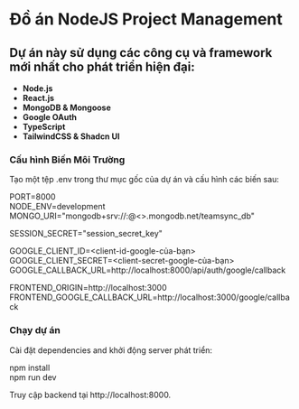 # Đồ án NodeJS Project Management

## Dự án này sử dụng các công cụ và framework mới nhất cho phát triển hiện đại:
- **Node.js**
- **React.js**
- **MongoDB & Mongoose**
- **Google OAuth**
- **TypeScript** 
- **TailwindCSS & Shadcn UI**

### Cấu hình Biến Môi Trường
Tạo một tệp .env trong thư mục gốc của dự án và cấu hình các biến sau:

PORT=8000  
NODE_ENV=development  
MONGO_URI="mongodb+srv://<username>:<password>@<>.mongodb.net/teamsync_db"  

SESSION_SECRET="session_secret_key"

GOOGLE_CLIENT_ID=<client-id-google-của-bạn>  
GOOGLE_CLIENT_SECRET=<client-secret-google-của-bạn>  
GOOGLE_CALLBACK_URL=http://localhost:8000/api/auth/google/callback

FRONTEND_ORIGIN=http://localhost:3000  
FRONTEND_GOOGLE_CALLBACK_URL=http://localhost:3000/google/callback  

### Chạy dự án

Cài đặt dependencies and khởi động server phát triển:

npm install  
npm run dev

Truy cập backend tại http://localhost:8000.